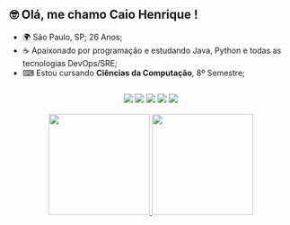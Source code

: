 
## 🤓 Olá, me chamo Caio Henrique ! <br/>
- 🌍 São Paulo, SP; 26 Anos; <br/>
- ☕ Apaixonado por programação e estudando Java, Python e todas as tecnologias DevOps/SRE;<br/>
- ⌨ Estou cursando **Ciências da Computação**, 8º Semestre;<br/>

##

<div align="center">
<a href = "https://beacons.ai/caiohenrks" ><img src="https://img.shields.io/badge/Java-ED8B00?style=for-the-badge&logo=java&logoColor=white"></a>
<a href = "https://beacons.ai/caiohenrks" ><img src="https://img.shields.io/badge/MySQL-00000F?style=for-the-badge&logo=mysql&logoColor=white"></a>
<a href = "https://www.linkedin.com/in/caiohenrks/" ><img src="https://img.shields.io/badge/LinkedIn-0077B5?style=for-the-badge&logo=linkedin&logoColor=white"></a>
<a href = "https://www.instagram.com/caiohenrks/" ><img src="https://img.shields.io/badge/Instagram-E4405F?style=for-the-badge&logo=instagram&logoColor=white"></a>
<a href = "https://beacons.ai/caiohenrks" ><img src="https://img.shields.io/badge/Discord-7289DA?style=for-the-badge&logo=discord&logoColor=white"></a>
<br> 
</div>
<br>

<a href="https://github.com/caiohenrks">
<div align="center">
  <img height="180em" src="https://github-readme-stats.vercel.app/api?username=caiohenrks&show_icons=true&theme=dark&include_all_commits=true&count_private=true"/>
  <img height="180em" src="https://github-readme-stats.vercel.app/api/top-langs/?username=caiohenrks&layout=compact&langs_count=7&theme=dark"/>
</div>
